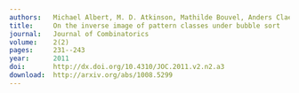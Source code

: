 ```yaml
---
authors:   Michael Albert, M. D. Atkinson, Mathilde Bouvel, Anders Claesson, Mark Dukes
title:     On the inverse image of pattern classes under bubble sort
journal:   Journal of Combinatorics
volume:    2(2)
pages:     231--243
year:      2011
doi:       http://dx.doi.org/10.4310/JOC.2011.v2.n2.a3
download:  http://arxiv.org/abs/1008.5299
---
```

